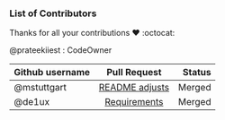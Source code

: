 ### List of Contributors

Thanks for all your contributions :heart: :octocat:

@prateekiiest : CodeOwner

| Github username      | Pull Request           | Status  |
| ------------- |:-------------:| -----:|
| @mstuttgart   | [README adjusts](https://github.com/prateekiiest/Code-Sleep-Python/pull/3) | Merged |
| @de1ux   | [Requirements](https://github.com/prateekiiest/Code-Sleep-Python/pull/22) | Merged |